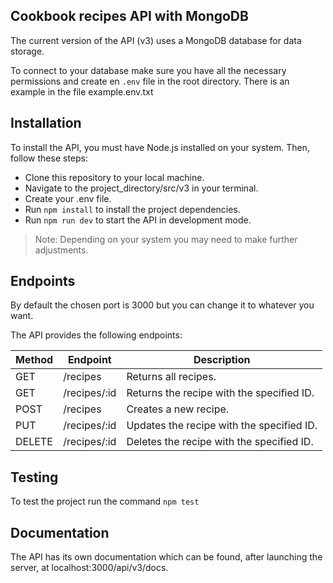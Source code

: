 ## Cookbook recipes API with MongoDB

The current version of the API (v3) uses a MongoDB database for data storage.

To connect to your database make sure you have all the necessary permissions and create en `.env` file in the root directory. There is an example in the file example.env.txt

## Installation

To install the API, you must have Node.js installed on your system. Then, follow these steps:

- Clone this repository to your local machine.
- Navigate to the project_directory/src/v3 in your terminal.
- Create your .env file.
- Run `npm install` to install the project dependencies.
- Run `npm run dev` to start the API in development mode.

> Note: Depending on your system you may need to make further adjustments.
## Endpoints

By default the chosen port is 3000 but you can change it to whatever you want.

The API provides the following endpoints:

| Method | Endpoint | Description |
| ------ | ------ | ------ |
| GET | /recipes| Returns all recipes.
| GET | /recipes/:id | Returns the recipe with the specified ID.
| POST | /recipes | Creates a new recipe.
| PUT |/recipes/:id | Updates the recipe with the specified ID.
| DELETE | /recipes/:id | Deletes the recipe with the specified ID.


## Testing

To test the project run the command `npm test`


## Documentation

The API has its own documentation which can be found, after launching the server, at localhost:3000/api/v3/docs.
